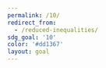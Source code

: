 ```yaml
---
permalink: /10/
redirect_from:
  - /reduced-inequalities/
sdg_goal: '10'
color: '#dd1367'
layout: goal
---
```


